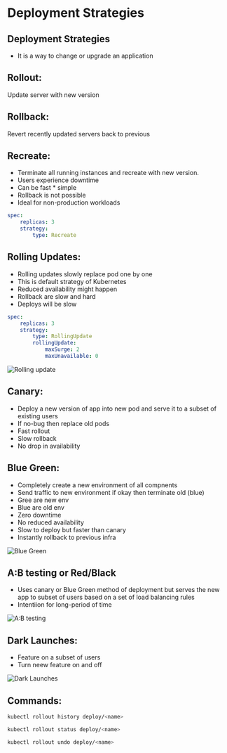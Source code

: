 # Deployment Strategies

## Deployment Strategies
- It is a way to change or upgrade an application

## Rollout:
Update server with new version

## Rollback:
Revert recently updated servers back to previous

## Recreate:
- Terminate all running instances and recreate with new version.
- Users experience downtime
- Can be fast * simple
- Rollback is not possible
- Ideal for non-production workloads
```yaml
spec:
    replicas: 3
    strategy:
        type: Recreate
```
## Rolling Updates:
- Rolling updates slowly replace pod one by one
- This is default strategy of Kubernetes
- Reduced availability might happen
- Rollback are slow and hard
- Deploys will be slow
```yaml
spec:
    replicas: 3
    strategy:
        type: RollingUpdate
        rollingUpdate:
            maxSurge: 2
            maxUnavailable: 0
```

![Rolling update](../../assets/boards/rolling.png)

## Canary:
- Deploy a new version of app into new pod and serve it to a subset of existing users
- If no-bug then replace old pods
- Fast rollout
- Slow rollback
- No drop in availability

## Blue Green:
- Completely create a new environment of all compnents
- Send traffic to new environment if okay then terminate old (blue)
- Gree are new env
- Blue are old env
- Zero downtime
- No reduced availability
- Slow to deploy but faster than canary
- Instantly rollback to previous infra

![Blue Green](../../assets/boards/bg.png)

## A:B  testing or Red/Black
- Uses canary or Blue Green method of deployment but serves the new app to subset of users based on a set of load balancing rules
- Intentiion for long-period of time

![A:B testing](../../assets/boards/rb.png)

## Dark Launches:
- Feature on a subset of users
- Turn neew feature on and off

![Dark Launches](../../assets/boards/dark.png)

## Commands:
```bash
kubectl rollout history deploy/<name>
```
```bash
kubectl rollout status deploy/<name>
```
```bash
kubectl rollout undo deploy/<name>
```